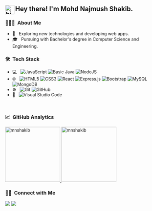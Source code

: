 <h2> <img alt="hi" src="http://s3.amazonaws.com/pix.iemoji.com/images/emoji/apple/ios-12/256/waving-hand.png" width="30px" align="left"/> Hey there! I'm Mohd Najmush Shakib.</h2>

<h3> 👨🏻‍💻 &nbsp;About Me </h3>

- 🤔 &nbsp; Exploring new technologies and developing web apps.
- 🎓 &nbsp; Pursuing with Bachelor's degree in Computer Science and Engineering.

<h3> 🛠 &nbsp;Tech Stack</h3>

- 💻 &nbsp;
  <img alt="JavaScript" src="https://img.shields.io/badge/javascript-%23323330.svg?style=for-the-badge&logo=javascript&logoColor=%23F7DF1E"/>
  <img alt="Basic Java" src="https://img.shields.io/badge/java-%23ED8B00.svg?style=for-the-badge&logo=java&logoColor=white"/>
  <img alt="NodeJS" src="https://img.shields.io/badge/node.js-%2343853D.svg?style=for-the-badge&logo=node.js&logoColor=white"/>
- 🌐 &nbsp;
  <img alt="HTML5" src="https://img.shields.io/badge/html5-%23E34F26.svg?style=for-the-badge&logo=html5&logoColor=white"/>
  <img alt="CSS3" src="https://img.shields.io/badge/css3-%231572B6.svg?style=for-the-badge&logo=css3&logoColor=white"/>
  <img alt="React" src="https://img.shields.io/badge/react-%2320232a.svg?style=for-the-badge&logo=react&logoColor=%2361DAFB"/>
  <img alt="Express.js" src="https://img.shields.io/badge/express.js-%23404d59.svg?style=for-the-badge"/>
  <img alt="Bootstrap" src="https://img.shields.io/badge/bootstrap-%23563D7C.svg?style=for-the-badge&logo=bootstrap&logoColor=white"/>
  <img alt="MySQL" src="https://img.shields.io/badge/mysql-%2300f.svg?style=for-the-badge&logo=mysql&logoColor=white"/>
  <img alt="MongoDB" src ="https://img.shields.io/badge/MongoDB-%234ea94b.svg?style=for-the-badge&logo=mongodb&logoColor=white"/>
- ⚙️ &nbsp;
  <img alt="Git" src="https://img.shields.io/badge/git-%23F05033.svg?style=for-the-badge&logo=git&logoColor=white"/>
  <img alt="GitHub" src="https://img.shields.io/badge/github-%23121011.svg?style=for-the-badge&logo=github&logoColor=white"/>
- 🔧 &nbsp;
  <img alt="Visual Studio Code" src="https://img.shields.io/badge/VisualStudioCode-0078d7.svg?style=for-the-badge&logo=visual-studio-code&logoColor=white"/>

<br/>

<h3> 📈 &nbsp;GitHub Analytics </h3>


<a href="https://github.com/MNShakib">
  <img height="180em" src="https://github-readme-stats.vercel.app/api?username=MNShakib&show_icons=true&theme=merko&locale=en" alt="mnshakib" />
    
  <img height="180em" src="https://github-readme-stats.vercel.app/api/top-langs?username=MNShakib&show_icons=true&theme=tokyonight&locale=en&layout=compact" alt="mnshakib" />
</a>


<br/>

<h3> 🤝🏻 &nbsp;Connect with Me </h3>

<p align="left">
<a href="https://www.linkedin.com/in/mohd-najmush-shakib-077839190"><img src="https://img.shields.io/badge/-M%20N%20Shakib-0077B5?style=flat&logo=Linkedin&logoColor=white"/></a>
<a href="mailto:mnshakib79@gmail.com"><img src="https://img.shields.io/badge/-mnhskakib79@gmail.com-D14836?style=flat&logo=Gmail&logoColor=white"/></a>
</p>
